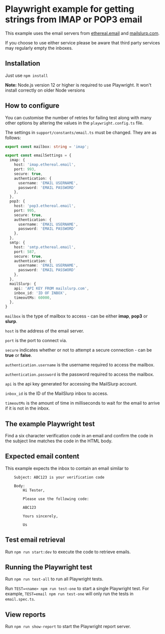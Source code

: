 # Playwright example for getting strings from IMAP or POP3 email

This example uses the email servers from [ethereal.email](https://ethereal.email/) and [mailslurp.com](https://www.mailslurp.com).

If you choose to use either service please be aware that third party services may regularly empty the inboxes.

## Installation

Just use `npm install`

**Note:** Node.js version 12 or higher is required to use Playwright. It won't install correctly on older Node versions

## How to configure

You can customise the number of retries for failing test along with many other options by altering the values in the `playwright.config.ts` file.

The settings in `support/constants/email.ts` must be changed. They are as follows:

```typescript
export const mailbox: string = 'imap';

export const emailSettings = {
  imap: {
    host: 'imap.ethereal.email',
    port: 993,
    secure: true,
    authentication: {
      username: 'EMAIL USERNAME',
      password: 'EMAIL PASSWORD'
    },
  },
  pop3: {
    host: 'pop3.ethereal.email',
    port: 995,
    secure: true,
    authentication: {
      username: 'EMAIL USERNAME',
      password: 'EMAIL PASSWORD'
    },
  },
  smtp: {
    host: 'smtp.ethereal.email',
    port: 587,
    secure: true,
    authentication: {
      username: 'EMAIL USERNAME',
      password: 'EMAIL PASSWORD'
    },
  },
  mailSlurp: {
    api: 'API KEY FROM mailslurp.com',
    inbox_id: 'ID OF INBOX',
    timeoutMs: 60000,
  },
}
```

`mailbox` is the type of mailbox to access - can be either **imap**, **pop3** or **slurp**.

`host` is the address of the email server.

`port` is the port to connect via.

`secure` indicates whether or not to attempt a secure connection - can be **true** or **false**.

`authentication.username` is the username required to access the mailbox.

`authentication.password` is the password required to access the mailbox.

`api` is the api key generated for accessing the MailSlurp account.

`inbox_id` is the ID of the MailSlurp inbox to access.

`timeoutMs` is the amount of time in milliseconds to wait for the email to arrive if it is not in the inbox.

## The example Playwright test

Find a six character verification code in an email and confirm the code in the subject line matches the code in the HTML body.

## Expected email content

This example expects the inbox to contain an email similar to

```
    Subject: ABC123 is your verification code

    Body:
        Hi Tester,

        Please use the following code:

        ABC123

        Yours sincerely,

        Us
```

## Test email retrieval

Run `npm run start:dev` to execute the code to retrieve emails.

## Running the Playwright test

Run `npm run test-all` to run all Playwright tests.

Run `TEST=<name> npm run test-one` to start a single Playwright test. For example, `TEST=email npm run test-one` will only run the tests in `email.spec.ts`.

## View reports

Run `npm run show-report` to start the Playwright report server.
